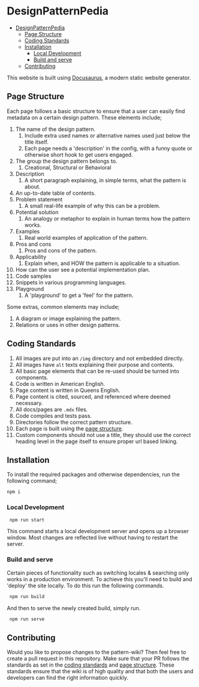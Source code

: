 # DesignPatternPedia

- [DesignPatternPedia](#designpatternpedia)
  - [Page Structure](#page-structure)
  - [Coding Standards](#coding-standards)
  - [Installation](#installation)
    - [Local Development](#local-development)
    - [Build and serve](#build-and-serve)
  - [Contributing](#contributing)

This website is built using [Docusaurus](https://docusaurus.io/), a modern static website generator.

## Page Structure

Each page follows a basic structure to ensure that a user can easily find metadata on a certain design pattern. These elements include;

1. The name of the design pattern.
   1. Include extra used names or alternative names used just below the title itself.
   2. Each page needs a 'description' in the config, with a funny quote or otherwise short hook to get users engaged.
2. The group the design pattern belongs to.
   1. Creational, Structural or Behavioral
3. Description
   1. A short paragraph explaining, in simple terms, what the pattern is about.
4. An up-to-date table of contents.
5. Problem statement
   1. A small real-life example of why this can be a problem.
6. Potential solution
   1. An analogy or metaphor to explain in human terms how the pattern works.
7. Examples
   1. Real world examples of application of the pattern.
8. Pros and cons
   1. Pros and cons of the pattern.
9. Applicability
   1. Explain when, and HOW the pattern is applicable to a situation.
10. How can the user see a potential implementation plan.
11. Code samples
12. Snippets in various programming languages.
13. Playground
    1. A 'playground' to get a 'feel' for the pattern.

Some extras, common elements may include;

1. A diagram or image explaining the pattern.
2. Relations or uses in other design patterns.

## Coding Standards

1. All images are put into an `/img` directory and not embedded directly.
2. All images have `alt` texts explaining their purpose and contents.
3. All basic page elements that can be re-used should be turned into components.
4. Code is written in American English.
5. Page content is written in Queens English.
6. Page content is cited, sourced, and referenced where deemed necessary.
7. All docs/pages are `.mdx` files.
8. Code compiles and tests pass.
9. Directories follow the correct pattern structure.
10. Each page is built using the [page structure](#page-structure).
11. Custom components should not use a title, they should use the correct heading level in the page itself to ensure proper url based linking.

## Installation

To install the required packages and otherwise dependencies, run the following command;

```bash
npm i
```

### Local Development

```bash
 npm run start
```

This command starts a local development server and opens up a browser window. Most changes are reflected live without having to restart the server.

### Build and serve

Certain pieces of functionality such as switching locales & searching only works in a production environment. To achieve this you'll need to build and 'deploy' the site locally. To do this run the following commands.

```bash
 npm run build
```

And then to serve the newly created build, simply run.

```bash
 npm run serve
```

## Contributing

Would you like to propose changes to the pattern-wiki? Then feel free to create a pull request in this repository. Make sure that your PR follows the standards as set in the [coding standards](#coding-standards) and [page structure](#page-structure). These standards ensure that the wiki is of high quality and that both the users and developers can find the right information quickly.
